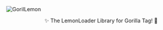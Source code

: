 <picture>
  <source media="(prefers-color-scheme: dark)" srcset="https://github.com/josaih-mo/GoriLemon/assets/65928867/b508604b-68a8-4783-b8cd-01aec659aca7">
  <img alt="GorilLemon" src="https://github.com/josaih-mo/GoriLemon/assets/65928867/d48b9aec-da3c-437e-b277-20e658ba40da">
</picture>
<p align="center">
  ✨ The LemonLoader Library for Gorilla Tag! 🍋
</p>

